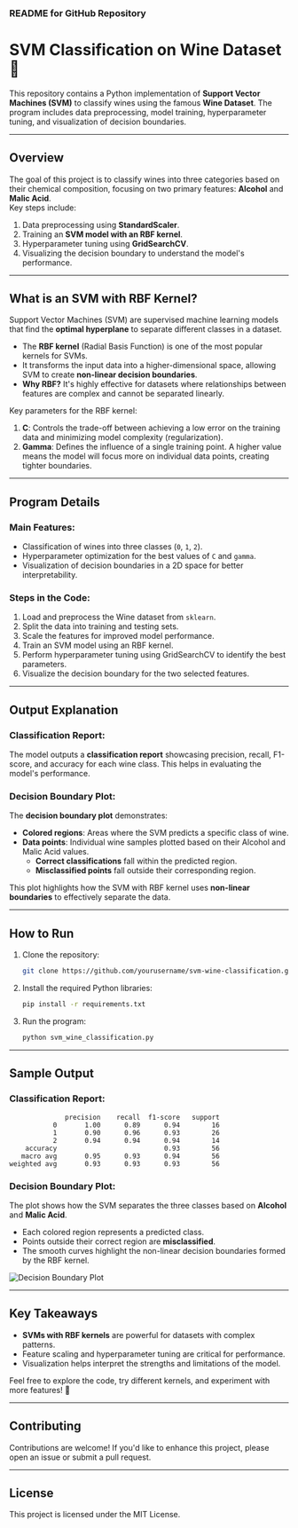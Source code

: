 ### README for GitHub Repository  

# **SVM Classification on Wine Dataset** 🍷  
This repository contains a Python implementation of **Support Vector Machines (SVM)** to classify wines using the famous **Wine Dataset**. The program includes data preprocessing, model training, hyperparameter tuning, and visualization of decision boundaries.  

---

## **Overview**  
The goal of this project is to classify wines into three categories based on their chemical composition, focusing on two primary features: **Alcohol** and **Malic Acid**.  
Key steps include:  
1. Data preprocessing using **StandardScaler**.  
2. Training an **SVM model with an RBF kernel**.  
3. Hyperparameter tuning using **GridSearchCV**.  
4. Visualizing the decision boundary to understand the model's performance.  

---

## **What is an SVM with RBF Kernel?**  
Support Vector Machines (SVM) are supervised machine learning models that find the **optimal hyperplane** to separate different classes in a dataset.  
- The **RBF kernel** (Radial Basis Function) is one of the most popular kernels for SVMs.  
- It transforms the input data into a higher-dimensional space, allowing SVM to create **non-linear decision boundaries**.  
- **Why RBF?** It's highly effective for datasets where relationships between features are complex and cannot be separated linearly.  

Key parameters for the RBF kernel:  
1. **C**: Controls the trade-off between achieving a low error on the training data and minimizing model complexity (regularization).  
2. **Gamma**: Defines the influence of a single training point. A higher value means the model will focus more on individual data points, creating tighter boundaries.  

---

## **Program Details**  
### **Main Features**:  
- Classification of wines into three classes (`0`, `1`, `2`).  
- Hyperparameter optimization for the best values of `C` and `gamma`.  
- Visualization of decision boundaries in a 2D space for better interpretability.  

### **Steps in the Code**:  
1. Load and preprocess the Wine dataset from `sklearn`.  
2. Split the data into training and testing sets.  
3. Scale the features for improved model performance.  
4. Train an SVM model using an RBF kernel.  
5. Perform hyperparameter tuning using GridSearchCV to identify the best parameters.  
6. Visualize the decision boundary for the two selected features.  

---

## **Output Explanation**  
### **Classification Report**:  
The model outputs a **classification report** showcasing precision, recall, F1-score, and accuracy for each wine class. This helps in evaluating the model's performance.  

### **Decision Boundary Plot**:  
The **decision boundary plot** demonstrates:  
- **Colored regions**: Areas where the SVM predicts a specific class of wine.  
- **Data points**: Individual wine samples plotted based on their Alcohol and Malic Acid values.  
  - **Correct classifications** fall within the predicted region.  
  - **Misclassified points** fall outside their corresponding region.  

This plot highlights how the SVM with RBF kernel uses **non-linear boundaries** to effectively separate the data.  

---

## **How to Run**  
1. Clone the repository:  
   ```bash  
   git clone https://github.com/yourusername/svm-wine-classification.git  
   ```  
2. Install the required Python libraries:  
   ```bash  
   pip install -r requirements.txt  
   ```  
3. Run the program:  
   ```bash  
   python svm_wine_classification.py  
   ```  

---

## **Sample Output**  
### **Classification Report**:  
```  
              precision    recall  f1-score   support  
           0       1.00      0.89      0.94        16  
           1       0.90      0.96      0.93        26  
           2       0.94      0.94      0.94        14  
    accuracy                           0.93        56  
   macro avg       0.95      0.93      0.94        56  
weighted avg       0.93      0.93      0.93        56  
```  

### **Decision Boundary Plot**:  
The plot shows how the SVM separates the three classes based on **Alcohol** and **Malic Acid**.  
- Each colored region represents a predicted class.  
- Points outside their correct region are **misclassified**.  
- The smooth curves highlight the non-linear decision boundaries formed by the RBF kernel.  

![Decision Boundary Plot](decision_boundary.png)  

---

## **Key Takeaways**  
- **SVMs with RBF kernels** are powerful for datasets with complex patterns.  
- Feature scaling and hyperparameter tuning are critical for performance.  
- Visualization helps interpret the strengths and limitations of the model.  

Feel free to explore the code, try different kernels, and experiment with more features! 🎉  

---

## **Contributing**  
Contributions are welcome! If you'd like to enhance this project, please open an issue or submit a pull request.  

---

## **License**  
This project is licensed under the MIT License.

